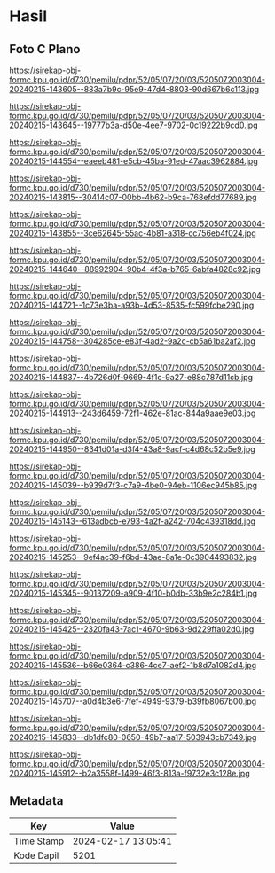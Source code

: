 # Hasil

## Foto C Plano

https://sirekap-obj-formc.kpu.go.id/d730/pemilu/pdpr/52/05/07/20/03/5205072003004-20240215-143605--883a7b9c-95e9-47d4-8803-90d667b6c113.jpg

https://sirekap-obj-formc.kpu.go.id/d730/pemilu/pdpr/52/05/07/20/03/5205072003004-20240215-143645--19777b3a-d50e-4ee7-9702-0c19222b9cd0.jpg

https://sirekap-obj-formc.kpu.go.id/d730/pemilu/pdpr/52/05/07/20/03/5205072003004-20240215-144554--eaeeb481-e5cb-45ba-91ed-47aac3962884.jpg

https://sirekap-obj-formc.kpu.go.id/d730/pemilu/pdpr/52/05/07/20/03/5205072003004-20240215-143815--30414c07-00bb-4b62-b9ca-768efdd77689.jpg

https://sirekap-obj-formc.kpu.go.id/d730/pemilu/pdpr/52/05/07/20/03/5205072003004-20240215-143855--3ce62645-55ac-4b81-a318-cc756eb4f024.jpg

https://sirekap-obj-formc.kpu.go.id/d730/pemilu/pdpr/52/05/07/20/03/5205072003004-20240215-144640--88992904-90b4-4f3a-b765-6abfa4828c92.jpg

https://sirekap-obj-formc.kpu.go.id/d730/pemilu/pdpr/52/05/07/20/03/5205072003004-20240215-144721--1c73e3ba-a93b-4d53-8535-fc599fcbe290.jpg

https://sirekap-obj-formc.kpu.go.id/d730/pemilu/pdpr/52/05/07/20/03/5205072003004-20240215-144758--304285ce-e83f-4ad2-9a2c-cb5a61ba2af2.jpg

https://sirekap-obj-formc.kpu.go.id/d730/pemilu/pdpr/52/05/07/20/03/5205072003004-20240215-144837--4b726d0f-9669-4f1c-9a27-e88c787d11cb.jpg

https://sirekap-obj-formc.kpu.go.id/d730/pemilu/pdpr/52/05/07/20/03/5205072003004-20240215-144913--243d6459-72f1-462e-81ac-844a9aae9e03.jpg

https://sirekap-obj-formc.kpu.go.id/d730/pemilu/pdpr/52/05/07/20/03/5205072003004-20240215-144950--8341d01a-d3f4-43a8-9acf-c4d68c52b5e9.jpg

https://sirekap-obj-formc.kpu.go.id/d730/pemilu/pdpr/52/05/07/20/03/5205072003004-20240215-145039--b939d7f3-c7a9-4be0-94eb-1106ec945b85.jpg

https://sirekap-obj-formc.kpu.go.id/d730/pemilu/pdpr/52/05/07/20/03/5205072003004-20240215-145143--613adbcb-e793-4a2f-a242-704c439318dd.jpg

https://sirekap-obj-formc.kpu.go.id/d730/pemilu/pdpr/52/05/07/20/03/5205072003004-20240215-145253--9ef4ac39-f6bd-43ae-8a1e-0c3904493832.jpg

https://sirekap-obj-formc.kpu.go.id/d730/pemilu/pdpr/52/05/07/20/03/5205072003004-20240215-145345--90137209-a909-4f10-b0db-33b9e2c284b1.jpg

https://sirekap-obj-formc.kpu.go.id/d730/pemilu/pdpr/52/05/07/20/03/5205072003004-20240215-145425--2320fa43-7ac1-4670-9b63-9d229ffa02d0.jpg

https://sirekap-obj-formc.kpu.go.id/d730/pemilu/pdpr/52/05/07/20/03/5205072003004-20240215-145536--b66e0364-c386-4ce7-aef2-1b8d7a1082d4.jpg

https://sirekap-obj-formc.kpu.go.id/d730/pemilu/pdpr/52/05/07/20/03/5205072003004-20240215-145707--a0d4b3e6-7fef-4949-9379-b39fb8067b00.jpg

https://sirekap-obj-formc.kpu.go.id/d730/pemilu/pdpr/52/05/07/20/03/5205072003004-20240215-145833--db1dfc80-0650-49b7-aa17-503943cb7349.jpg

https://sirekap-obj-formc.kpu.go.id/d730/pemilu/pdpr/52/05/07/20/03/5205072003004-20240215-145912--b2a3558f-1499-46f3-813a-f9732e3c128e.jpg


## Metadata

| Key        | Value               |
| ---------- | ------------------- |
| Time Stamp | 2024-02-17 13:05:41 |
| Kode Dapil | 5201                |



